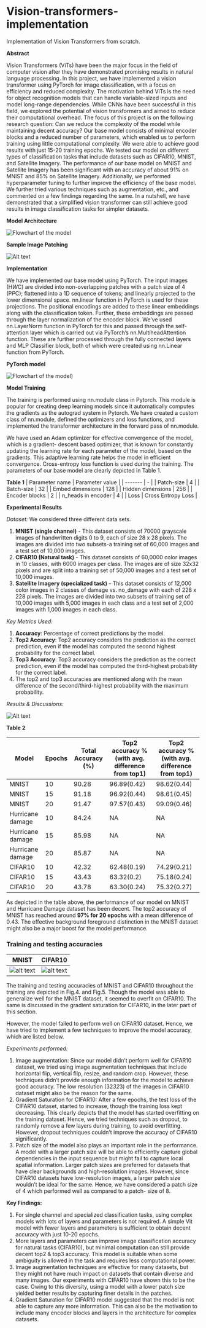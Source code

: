 # Vision-transformers-implementation
Implementation of Vision Transformers from scratch.

**Abstract** 

Vision Transformers (ViTs) have been the major focus in the field of computer vision after they have demonstrated promising results in natural language processing. In this project, we have implemented a vision transformer using PyTorch for image classification, with a focus on efficiency and reduced complexity. The motivation behind ViTs is the need for object recognition models that can handle variable-sized inputs and model long-range dependencies. While CNNs have been successful in this field, we explored the potential of vision transformers and aimed to reduce their computational overhead. The focus of this project is on the following research question: Can we reduce the complexity of the model while maintaining decent accuracy? Our base model consists of minimal encoder blocks and a reduced number of parameters, which enabled us to perform training using little computational complexity. We were able to achieve good results with just 15-20 training epochs. We tested our model on different types of classification tasks that include datasets such as CIFAR10, MNIST, and Satellite Imagery. The performance of our base model on MNIST and Satellite Imagery has been significant with an accuracy of about 91% on MNIST and 85% on Satellite Imagery. Additionally, we performed hyperparameter tuning to further improve the efficiency of the base model. We further tried various techniques such as augmentation, etc., and commented on a few findings regarding the same. In a nutshell, we have demonstrated that a simplified vision transformer can still achieve good results in image classification tasks for simpler datasets.

**Model Architecture**

![Flowchart of the model](https://github.com/tanmayiballa/Vision-transformers-implementation/blob/main/Materials/Flowchart.png)

**Sample Image Patching**

![Alt text](https://github.com/tanmayiballa/Vision-transformers-implementation/blob/main/Materials/Image_patching.jpg)

**Implementation**

We have implemented our base model using PyTorch. The input images (H*W*C) are divided into non-overlapping patches with a patch size of 4 (P*P*C); flattened into a 1D sequence of tokens; and linearly projected to the lower dimensional space. nn.linear function in PyTorch is used for these projections. The positional encodings are added to these linear embeddings along with the classification token. Further, these embeddings are passed through the layer normalization of the encoder block. We’ve used nn.LayerNorm function in PyTorch for this and passed through the self-attention layer which is carried out via PyTorch’s nn.MultiheadAttention function. These are further processed through the fully connected layers and MLP Classifier block, both of which were created using nn.Linear function from PyTorch.

**PyTorch model**


![Flowchart of the model](https://github.com/tanmayiballa/Vision-transformers-implementation/blob/main/Materials/model.png))

**Model Training**


The training is performed using nn.module class in Pytorch. This module is popular for creating deep learning models since it automatically computes the gradients as the autograd system in Pytorch. We have created a custom class of nn.module, defined the optimizers and loss functions, and implemented the transformer architecture in the forward pass of nn.module.
 
We have used an Adam optimizer for effective convergence of the model, which is a gradient- descent based optimizer, that is known for constantly updating the learning rate for each parameter of the model, based on the gradients. This adaptive learning rate helps the model in efficient convergence. Cross-entropy loss function is used during the training. The parameters of our base model are clearly depicted in Table 1.

**Table 1**
| Parameter name  | Parameter value |
| -------  | - |
| Patch-size  | 4 |
| Batch-size | 32 |
| Embed dimensions  | 128  |
| Hidden dimensions  | 256  |
| Encoder blocks  | 2  |
| n_heads in encoder  | 4  |
| Loss  | Cross Entropy Loss  |


**Experimental Results**

_Dataset:_
We considered three different data sets.
1. **MNIST (single channel)** - This dataset consists of 70000 grayscale images of handwritten digits 0 to 9, each of size 28 x 28 pixels. The images are divided into two subsets-a training set of 60,000 images and
a test set of 10,000 images.
2. **CIFAR10 (Natural task)** - This dataset
consists of 60,0000 color images in 10 classes, with 6000 images per class. The images are of size 32x32 pixels and are split into a training set of 50,000 images and a test set of 10,000 images.
3. **Satellite Imagery (specialized task)** - This dataset consists of 12,000 color images in 2 classes of damage vs. no_damage with each of 228 x 228 pixels. The images are divided into two subsets of training set of 10,000 images with 5,000 images in each class and a test set of 2,000 images with 1,000 images in each class.

_Key Metrics Used:_
1. **Accuracy**: Percentage of correct
predictions by the model.
2. **Top2 Accuracy**: Top2 accuracy considers
the prediction as the correct prediction, even if the model has computed the second highest probability for the correct label.
3. **Top3 Accuracy**: Top3 accuracy considers the prediction as the correct prediction, even if the model has computed the third-highest probability for the correct label.
4. The top2 and top3 accuracies are mentioned along with the mean difference of the second/third-highest probability with the maximum probability.

_Results & Discussions:_

![Alt text](https://github.com/tanmayiballa/Vision-transformers-implementation/blob/main/Materials/results.jpg)

**Table 2**

| Model	| Epochs | Total Accuracy (%) | Top2 accuracy % (with avg. difference from top1) | Top2 accuracy % (with avg. difference from top1)|
| ---- | ----- | ------------------ | ---------------------------------------------- | ------------------------------------------------|
| MNIST | 10	| 90.28 | 96.89(0.42)|	98.62(0.44) |
| MNIST | 15	| 91.18	| 96.92(0.44)|	98.61(0.45) | 
| MNIST | 20	| 91.47 | 97.57(0.43)|	99.09(0.46) |
| Hurricane damage | 10	| 84.24 | NA |	NA |
| Hurricane damage | 15	| 85.98	| NA |	NA | 
| Hurricane damage | 20	| 85.87 | NA |	NA |
| CIFAR10 | 10	| 42.32 | 62.48(0.19)|	74.29(0.21) |
| CIFAR10 | 15	| 43.43	| 63.32(0.2)|	75.18(0.24) | 
| CIFAR10 | 20	| 43.78 | 63.30(0.24)|	75.32(0.27) |


As depicted in the table above, the performance of our model on MNIST and Hurricane Damage dataset has been decent. The top2 accuracy of MNIST has reached around **97% for 20 epochs** with a mean difference of 0.43. The effective background foreground distinction in the MNIST dataset might also be a major boost for the model performance. 

### Training and testing accuracies
MNIST             |  CIFAR10
:-------------------------:|:-------------------------:
![alt text](https://github.com/tanmayiballa/Vision-transformers-implementation/blob/main/Materials/Comparison%20of%20training%20and%20testing%20accuracies%20for%20MNIST.png) | ![alt text](https://github.com/tanmayiballa/Vision-transformers-implementation/blob/main/Materials/Comparison%20of%20training%20and%20testing%20accuracies%20for%20CIFAR10.png)

The training and testing accuracies of MNIST and CIFAR10 throughout the training are depicted in Fig.4. and Fig.5. Though the model was able to generalize well for the MNIST dataset, it seemed to overfit on CIFAR10. The same is discussed in the gradient saturation for CIFAR10, in the later part of this section.

However, the model failed to perform well on CIFAR10 dataset. Hence, we have tried to implement a few techniques to improve the model accuracy, which are listed below.

_Experiments performed:_
1. Image augmentation: Since our model
didn’t perform well for CIFAR10 dataset, we tried using image augmentation techniques that include horizontal flip, vertical flip, resize, and random crop. However, these techniques didn’t provide enough information for the model to achieve good accuracy. The low resolution (32*32*3) of the images in CIFAR10 dataset might also be the reason for the same.
2. Gradient Saturation for CIFAR10: After a few epochs, the test loss of the CIFAR10 dataset, started to increase, though the training loss kept decreasing. This clearly depicts that the model has started overfitting on the training dataset. Hence, we tried techniques such as dropout, to randomly remove a few layers during training, to avoid overfitting. However, dropout techniques couldn’t improve the accuracy of CIFAR10 significantly.
3. Patch size of the model also plays an important role in the performance. A model with a larger patch size will be able to efficiently capture global dependencies in the input sequence but might fail to capture local spatial information. Larger patch sizes are preferred for datasets that have clear backgrounds and high-resolution images. However, since CIFAR10 datasets have low-resolution images, a larger patch size wouldn’t be ideal for the same. Hence, we have considered a patch size of 4 which performed well as compared to a patch- size of 8.

**Key Findings:**
1.	For single channel and specialized classification tasks, using complex models with lots of layers and parameters is not required. A simple Vit model with fewer layers and parameters is sufficient to obtain decent accuracy with just 10-20 epochs.
2.	More layers and parameters can improve image classification accuracy for natural tasks (CIFAR10), but minimal computation can still provide decent top2 & top3 accuracy. This model is suitable when some ambiguity is allowed in the task and requires less computational power.
3.	Image augmentation techniques are effective for many datasets, but they might not have much impact on datasets that contain diverse and many images. Our experiments with CIFAR10 have shown this to be the case. Owing to this diversity, using a model with a lower patch size yielded better results by capturing finer details in the patches.
4.	Gradient Saturation for CIFAR10 model suggested that the model is not able to capture any more information. This can also be the motivation to include many encoder blocks and layers in the architecture for complex datasets.
